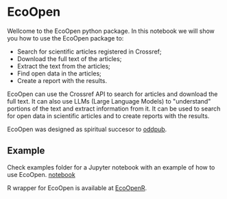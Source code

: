 # EcoOpen

Wellcome to the EcoOpen python package. In this notebook we will show you how to use the EcoOpen package to:

- Search for scientific articles registered in Crossref;
- Download the full text of the articles;
- Extract the text from the articles;
- Find open data in the articles;
- Create a report with the results.

EcoOpen can use the Crossref API to search for articles and download the full text. It can also use LLMs (Large Language Models) to "understand" portions of the text and extract information from it. It can be used to search for open data in scientific articles and to create reports with the results. 

EcoOpen was designed as spiritual succesor to [oddpub](https://github.com/quest-bih/oddpub).

## Example
Check examples folder for a Jupyter notebook with an example of how to use EcoOpen. [notebook](https://github.com/sciom/EcoOpenPy/blob/main/examples/example.ipynb)

R wrapper for EcoOpen is available at [EcoOpenR](https://github.com/sciom/EcoOpenR).

